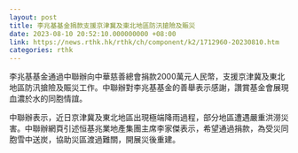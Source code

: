 ```yaml
---
layout: post
title: 李兆基基金捐款支援京津冀及東北地區防汛搶險及賑災
date: 2023-08-10 20:52:10.000000000 +08:00
link: https://news.rthk.hk/rthk/ch/component/k2/1712960-20230810.htm
categories: rthk
---
```


李兆基基金通過中聯辦向中華慈善總會捐款2000萬元人民幣，支援京津冀及東北地區防汛搶險及賑災工作。中聯辦對李兆基基金的善舉表示感謝，讚賞基金會展現血濃於水的同胞情誼。

中聯辦表示，近日京津冀及東北地區出現極端降雨過程，部分地區遭遇嚴重洪澇災害。中聯辦網頁引述恒基兆業地產集團主席李家傑表示，希望通過捐款，為受災同胞雪中送炭，協助災區渡過難關，開展災後重建。
